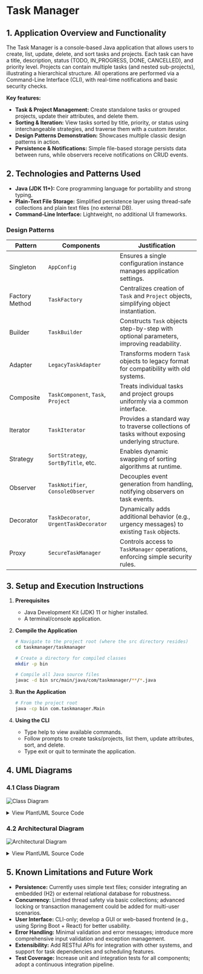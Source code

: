 # Task Manager

## 1. Application Overview and Functionality

The Task Manager is a console-based Java application that allows users to create, list, update, delete, and sort tasks and projects. Each task can have a title, description, status (TODO, IN_PROGRESS, DONE, CANCELLED), and priority level. Projects can contain multiple tasks (and nested sub-projects), illustrating a hierarchical structure. All operations are performed via a Command-Line Interface (CLI), with real-time notifications and basic security checks.

**Key features:**
- **Task & Project Management:** Create standalone tasks or grouped projects, update their attributes, and delete them.  
- **Sorting & Iteration:** View tasks sorted by title, priority, or status using interchangeable strategies, and traverse them with a custom iterator.  
- **Design Patterns Demonstration:** Showcases multiple classic design patterns in action.  
- **Persistence & Notifications:** Simple file-based storage persists data between runs, while observers receive notifications on CRUD events.  

## 2. Technologies and Patterns Used

- **Java (JDK 11+):** Core programming language for portability and strong typing.  
- **Plain-Text File Storage:** Simplified persistence layer using thread-safe collections and plain text files (no external DB).  
- **Command-Line Interface:** Lightweight, no additional UI frameworks.  

### Design Patterns

| Pattern        | Components                             | Justification                                                                                   |
| -------------- | -------------------------------------- | ----------------------------------------------------------------------------------------------- |
| Singleton      | `AppConfig`                            | Ensures a single configuration instance manages application settings.                           |
| Factory Method | `TaskFactory`                          | Centralizes creation of `Task` and `Project` objects, simplifying object instantiation.         |
| Builder        | `TaskBuilder`                          | Constructs `Task` objects step-by-step with optional parameters, improving readability.         |
| Adapter        | `LegacyTaskAdapter`                    | Transforms modern `Task` objects to legacy format for compatibility with old systems.           |
| Composite      | `TaskComponent`, `Task`, `Project`     | Treats individual tasks and project groups uniformly via a common interface.                    |
| Iterator       | `TaskIterator`                         | Provides a standard way to traverse collections of tasks without exposing underlying structure. |
| Strategy       | `SortStrategy`, `SortByTitle`, etc.    | Enables dynamic swapping of sorting algorithms at runtime.                                      |
| Observer       | `TaskNotifier`, `ConsoleObserver`      | Decouples event generation from handling, notifying observers on task events.                   |
| Decorator      | `TaskDecorator`, `UrgentTaskDecorator` | Dynamically adds additional behavior (e.g., urgency messages) to existing `Task` objects.       |
| Proxy          | `SecureTaskManager`                    | Controls access to `TaskManager` operations, enforcing simple security rules.                   |

## 3. Setup and Execution Instructions

1. **Prerequisites**
   - Java Development Kit (JDK) 11 or higher installed.  
   - A terminal/console application.  

2. **Compile the Application**
   ```bash
   # Navigate to the project root (where the src directory resides)
   cd taskmanager/taskmanager

   # Create a directory for compiled classes
   mkdir -p bin

   # Compile all Java source files
   javac -d bin src/main/java/com/taskmanager/**/*.java
   ```

3. **Run the Application**
   ```bash
   # From the project root
   java -cp bin com.taskmanager.Main
   ```

4. **Using the CLI**
   - Type help to view available commands.
   - Follow prompts to create tasks/projects, list them, update attributes, sort, and delete.
   - Type exit or quit to terminate the application.

## 4. UML Diagrams

### 4.1 Class Diagram

![Class Diagram](//www.plantuml.com/plantuml/png/hPDVQjmm4CRVVGezRbky1mXXoHye1BPjmBc0AiqQDROaf770DBbxjLgFa6Vz4kYBT_sRqMZc-yPt4MN0QHmQBzMhx44eD-vHnjTHslGQnDz626CHmaag42yfykX6xonOp34XleaUy4dllfGtV34uG06H09wVHBM9Vf3ppbWD5ecQU0HvgcjrA76ALJ4YCVzKcS_1k61mhdCByykVS-oZIGyro1ZpGCiShJ3wHdGOZEqNa1jcJ4DKmNWqphB8fQ6RNFFIunAWkoyXQkcJuX7Ox_Vh4Pw3-mCA_zSKYknDannDnDkLvuUb2wdrZZABUG56zmQSSwkl1s5hTVlUjXbjHcZUjOSFanaqX1NxBXMwC1TsX5wg-Hovrz8ZotvAGARyrRvtBc27YKDVwcJuC6TN62Dh6QPbg6xxwT2S38Ihh-lNxmZXhUhjqTde1hZY7QWfmFd8Z_ofib8rfnDcz0DiH9QDTI71mkwzJrUVJByOH1ABjZsGEvNA1HUtKfmhpW-Jw3MlvKqxydvW9Z2fDrDgsJSJQWlexbfw9dgkmNEu0PHLwqkQVpQ9MYgcREVmLIgUvU3NvgEv0wkdSVW7)

<details>
<summary>View PlantUML Source Code</summary>

```plantuml
@startuml
package com.taskmanager {
  interface TaskComponent {
    + getId()
    + getTitle()
    + setTitle(title)
    + display(indent)
    + isLeaf()
    + getStatus()
    + setStatus(status)
    + getPriority()
    + setPriority(priority)
  }

  class Task {
    - id: String
    - title: String
    - description: String
    - status: TaskStatus
    - priority: TaskPriority
    + getId()
    + getTitle()
    + setTitle()
    + ...
  }

  class Project {
    - id: String
    - title: String
    - description: String
    - components: List<TaskComponent>
    + add(component)
    + remove(component)
    + display(indent)
    + ...
  }

  TaskComponent <|-- Task
  TaskComponent <|-- Project

  class TaskBuilder
  class TaskFactory
  class LegacyTaskAdapter
  class TaskIterator
  interface SortStrategy
  class SortByTitle
  class SortByPriority
  class SortByStatus
  class TaskNotifier
  interface TaskObserver
  class ConsoleObserver
  class SecureTaskManager
  interface TaskManager
  class SimpleTaskManager
  class TaskStorage
  class AppConfig

  TaskBuilder --> Task
  TaskFactory --> TaskComponent
  LegacyTaskAdapter --> Task
  TaskIterator --> Task
  SortByTitle ..|> SortStrategy
  SortByPriority ..|> SortStrategy
  SortByStatus ..|> SortStrategy
  TaskNotifier --> TaskObserver
  ConsoleObserver ..|> TaskObserver
  SecureTaskManager ..|> TaskManager
  SimpleTaskManager ..|> TaskManager
  SimpleTaskManager --> TaskStorage
  SimpleTaskManager --> TaskNotifier
  AppConfig --> *
}
@enduml
```

</details>

### 4.2 Architectural Diagram

![Architectural Diagram](//www.plantuml.com/plantuml/png/TP31Rkf034NtynKMg_SMLVSHGaY81HAqbMW_m4sSTDJ4HhO3JQl-UoUK1J1bDvBlEHxVkJcgzrqRi7HHU37I49HAHsvQWibYlO8r3gGJ-0e0fNGxOMA7PxJt3J8sf2aJlY-eBPMzHX_-HezJEXF0TFgayZ7CPfb7zx6a6vhOxTehpGd8H2kk5SsrBpsjldtHraMJQlmGgKLpuj6MvHx4OnsFApTaXatavdVfs23SpQxwWGAMxAIZfaEkB5pD4v7NKi2Ej1RjGD83FGh_-n_oN8BpCWf8v06rWbW3zluc6Z-f2baouHUt5w24rVr1enDu6jWjvgo70dXy3Y2lHhedjN0nJ_c5i4bBZwT0GeJ7p79FxEckEN7LT-qF)

<details>
<summary>View PlantUML Source Code</summary>

```plantuml
@startuml
actor User

rectangle "CLI Layer" {
  component TaskManagerCLI
}

rectangle "Security Layer" {
  component SecureTaskManager <<Proxy>>
}

rectangle "Service Layer" {
  component SimpleTaskManager <<Service>>
}

rectangle "Infrastructure Layer" {
  component TaskStorage <<Persistence>>
  component TaskNotifier <<Messaging>>
}

User -> TaskManagerCLI : Enter commands
TaskManagerCLI -> SecureTaskManager : perform operation()
SecureTaskManager -> SimpleTaskManager : forward if authorized
SimpleTaskManager -> TaskStorage : read/write tasks
SimpleTaskManager -> TaskNotifier : notify observers
TaskNotifier -> ConsoleObserver : onTaskEvent()
@enduml
```

</details>

## 5. Known Limitations and Future Work

- **Persistence:** Currently uses simple text files; consider integrating an embedded (H2) or external relational database for robustness.
- **Concurrency:** Limited thread safety via basic collections; advanced locking or transaction management could be added for multi-user scenarios.
- **User Interface:** CLI-only; develop a GUI or web-based frontend (e.g., using Spring Boot + React) for better usability.
- **Error Handling:** Minimal validation and error messages; introduce more comprehensive input validation and exception management.
- **Extensibility:** Add RESTful APIs for integration with other systems, and support for task dependencies and scheduling features.
- **Test Coverage:** Increase unit and integration tests for all components; adopt a continuous integration pipeline.